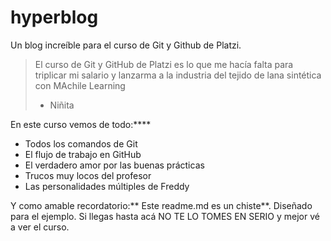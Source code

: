 # hyperblog
Un blog increíble para el curso de Git y Github de Platzi.
>El curso de Git y GitHub de Platzi es lo que me hacía falta para triplicar mi salario y lanzarma a la industria del tejido de lana sintética con MAchile Learning
> - Niñita

En este curso vemos de todo:****
* Todos los comandos de Git
* El flujo de trabajo en GitHub
* El verdadero amor por las buenas prácticas
* Trucos muy locos del profesor
* Las personalidades múltiples de Freddy

Y como amable recordatorio:** Este readme.md es un chiste**. Diseñado para el ejemplo. Si llegas hasta acá NO TE LO TOMES EN SERIO y mejor vé a ver el curso.